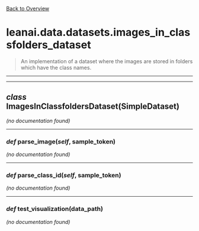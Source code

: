 [Back to Overview](../../../README.md)



# leanai.data.datasets.images_in_classfolders_dataset

> An implementation of a dataset where the images are stored in folders which have the class names.


---
---
## *class* **ImagesInClassfoldersDataset**(SimpleDataset)

*(no documentation found)*

---
### *def* **parse_image**(*self*, sample_token)

*(no documentation found)*

---
### *def* **parse_class_id**(*self*, sample_token)

*(no documentation found)*

---
### *def* **test_visualization**(data_path)

*(no documentation found)*

